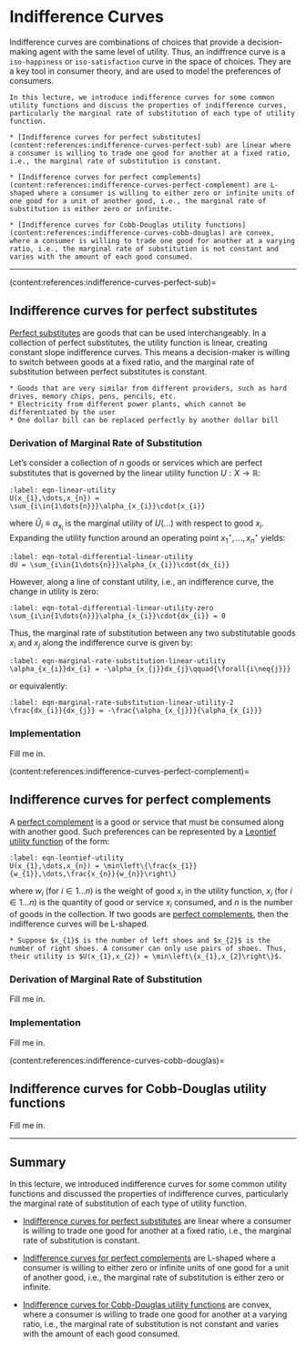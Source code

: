 # Indifference Curves
Indifference curves are combinations of choices that provide a decision-making agent with the same level of utility. Thus, an indiffrence curve is a `iso-happiness` or `iso-satisfaction` curve in the space of choices. They are a key tool in consumer theory, and are used to model the preferences of consumers.

```{topic} Outline
In this lecture, we introduce indifference curves for some common utility functions and discuss the properties of indifference curves, particularly the marginal rate of substitution of each type of utility function. 

* [Indifference curves for perfect substitutes](content:references:indifference-curves-perfect-sub) are linear where a consumer is willing to trade one good for another at a fixed ratio, i.e., the marginal rate of substitution is constant.

* [Indifference curves for perfect complements](content:references:indifference-curves-perfect-complement) are L-shaped where a consumer is willing to either zero or infinite units of one good for a unit of another good, i.e., the marginal rate of substitution is either zero or infinite.

* [Indifference curves for Cobb-Douglas utility functions](content:references:indifference-curves-cobb-douglas) are convex, where a consumer is willing to trade one good for another at a varying ratio, i.e., the marginal rate of substitution is not constant and varies with the amount of each good consumed.
```

---


(content:references:indifference-curves-perfect-sub)=
## Indifference curves for perfect substitutes
[Perfect substitutes](https://en.wikipedia.org/wiki/Substitute_good) are goods that can be used interchangeably. In a collection of perfect substitutes, the utility function is linear, creating constant slope indifference curves. This means a decision-maker is willing to switch between goods at a fixed ratio, and the marginal rate of substitution between perfect substitutes is constant.

```{admonition} Examples of perfect substitutes
* Goods that are very similar from different providers, such as hard drives, memory chips, pens, pencils, etc.
* Electricity from different power plants, which cannot be differentiated by the user
* One dollar bill can be replaced perfectly by another dollar bill
```

### Derivation of Marginal Rate of Substitution
Let’s consider a collection of $n$ goods or services which are perfect substitutes that is governed by the linear utility function $U:X\rightarrow\mathbb{R}$:

```{math}
:label: eqn-linear-utility
U(x_{1},\dots,x_{n}) = \sum_{i\in{1\dots{n}}}\alpha_{x_{i}}\cdot{x_{i}}
```

where $\bar{U}_{i}\equiv\alpha_{x_{i}}$ is the marginal utility of $U(\dots)$ with respect to good $x_{i}$. Expanding the utility function around an operating point $x^{\star}_{1},\dots,x^{\star}_{n}$ yields:

```{math}
:label: eqn-total-differential-linear-utility
dU = \sum_{i\in{1\dots{n}}}\alpha_{x_{i}}\cdot{dx_{i}}
```

However, along a line of constant utility, i.e., an indifference curve, the change in utility is zero: 

```{math}
:label: eqn-total-differential-linear-utility-zero
\sum_{i\in{1\dots{n}}}\alpha_{x_{i}}\cdot{dx_{i}} = 0
```

Thus, the marginal rate of substitution between any two substitutable goods $x_{i}$ and $x_{j}$ along the indifference curve is given by:

```{math}
:label: eqn-marginal-rate-substitution-linear-utility
\alpha_{x_{i}}dx_{i} = -\alpha_{x_{j}}dx_{j}\qquad{\forall{i\neq{j}}}
```

or equivalently:

```{math}
:label: eqn-marginal-rate-substitution-linear-utility-2
\frac{dx_{i}}{dx_{j}} = -\frac{\alpha_{x_{j}}}{\alpha_{x_{i}}}
```

### Implementation
Fill me in.

(content:references:indifference-curves-perfect-complement)=
## Indifference curves for perfect complements
A [perfect complement](https://en.wikipedia.org/wiki/Complementary_good) is a good or service that must be consumed along with another good. Such preferences can be represented by a [Leontief utility function](https://en.wikipedia.org/wiki/Leontief_utilities) of the form:

```{math}
:label: eqn-leontief-utility
U(x_{1},\dots,x_{n}) = \min\left\{\frac{x_{1}}{w_{1}},\dots,\frac{x_{n}}{w_{n}}\right\}
```

where $w_{i}~(\text{for}~i\in{1\dots{n}})$ is the weight of good $x_{i}$ in the utility function, $x_{i}~(\text{for}~i\in{1\dots{n}})$ is the quantity of good or service $x_{i}$ consumed, and $n$ is the number of goods in the collection. If two goods are [perfect complements](https://en.wikipedia.org/wiki/Complementary_good), then the indifference curves will be L-shaped. 

```{admonition} Examples of perfect complements
* Suppose $x_{1}$ is the number of left shoes and $x_{2}$ is the number of right shoes. A consumer can only use pairs of shoes. Thus, their utility is $U(x_{1},x_{2}) = \min\left\{x_{1},x_{2}\right\}$.
```

### Derivation of Marginal Rate of Substitution
Fill me in.

### Implementation
Fill me in.

(content:references:indifference-curves-cobb-douglas)=
## Indifference curves for Cobb-Douglas utility functions
Fill me in.

---

## Summary
In this lecture, we introduced indifference curves for some common utility functions and discussed the properties of indifference curves, particularly the marginal rate of substitution of each type of utility function. 

* [Indifference curves for perfect substitutes](content:references:indifference-curves-perfect-sub) are linear where a consumer is willing to trade one good for another at a fixed ratio, i.e., the marginal rate of substitution is constant.

* [Indifference curves for perfect complements](content:references:indifference-curves-perfect-complement) are L-shaped where a consumer is willing to either zero or infinite units of one good for a unit of another good, i.e., the marginal rate of substitution is either zero or infinite.

* [Indifference curves for Cobb-Douglas utility functions](content:references:indifference-curves-cobb-douglas) are convex, where a consumer is willing to trade one good for another at a varying ratio, i.e., the marginal rate of substitution is not constant and varies with the amount of each good consumed.